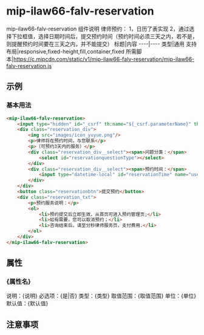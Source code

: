 # mip-ilaw66-falv-reservation

mip-ilaw66-falv-reservation 组件说明
律师预约：
1，日历了表实现
2，通过选择下拉框值，选择日期时间后，提交预约时间（预约时间必须三天之内，若不是，则提醒预约时间要在三天之内，并不能提交）
标题|内容
----|----
类型|通用
支持布局|responsive,fixed-height,fill,container,fixed
所需脚本|https://c.mipcdn.com/static/v1/mip-ilaw66-falv-reservation/mip-ilaw66-falv-reservation.js

## 示例

### 基本用法
```html
<mip-ilaw66-falv-reservation>
    <input type="hidden" id="_csrf" th:name="${_csrf.parameterName}" th:value="${_csrf.token}" />
    <div class="reservation_div">
        <img src="images/icon_yuyue.png"/>
        <p>律师将在预约时间，与您联系</p>
        <p>（可预约3天内的服务）</p>
        <div class="reservation_div__select"><span>问题分类：</span>
            <select id="reservationquestionType"></select>
        </div>
        <div class="reservation_div__select"><span>预约时间：</span>
            <input type="datetime-local" id="reservationTime" name="user_date"/>
        </div>
    </div>
    <button class="reservationbtn">提交预约</button>
    <div class="reservation_txt">
        <p>预约服务说明：</p>
        <ol>
            <li>预约提交后立即生效，从首页可进入预约管理页;</li>
            <li>如有需要，您可以取消预约；</li>
            <li>咨询结束后，请至分秒律师服务页，支付费用.</li>
        </ol>
    </div>
</mip-ilaw66-falv-reservation>
```

## 属性

### {属性名}

说明：{说明}
必选项：{是|否}
类型：{类型}
取值范围：{取值范围}
单位：{单位}
默认值：{默认值}

## 注意事项

